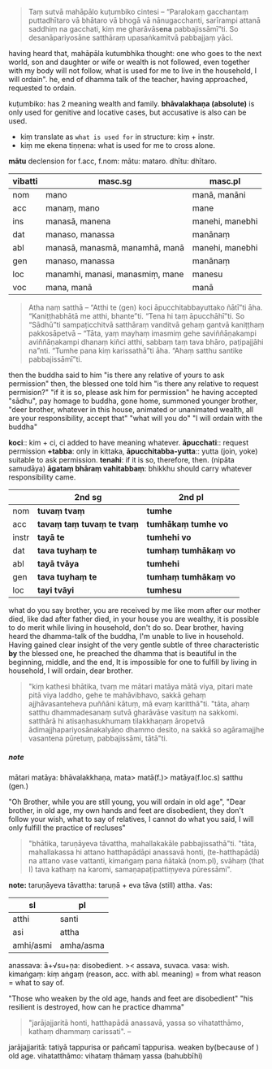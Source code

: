 >Taṃ sutvā mahāpālo kuṭumbiko cintesi – “Paralokaṃ gacchantaṃ puttadhītaro vā bhātaro vā bhogā vā nānugacchanti, sarīrampi attanā saddhiṃ na gacchati, kiṃ me gharāvās**ena** pabbajissāmī”ti. So desanāpariyosāne satthāraṃ upasaṅkamitvā pabbajjaṃ yāci.

having heard that, mahāpāla kutumbhika thought: one who goes to the next world, son and daughter or wife or wealth is not followed, even together with my body will not follow, what is used for me to live in the household, I will ordain".  he, end of dhamma talk of the teacher, having approached, requested to ordain.

kuṭumbiko: has 2 meaning wealth and family.
**bhāvalakhaṇa (absolute)** is only used for genitive and locative cases, but accusative is also can be used.
- kiṃ translate as `what is used for` in structure: kiṃ + instr.
- kiṃ me ekena tiṇṇena: what is used for me to cross alone.

**mātu** declension for f.acc, f.nom:
	mātu: mataro.
	dhītu: dhītaro.


| vibatti | masc.sg                         | masc.pl         |
| ------- | ------------------------------- | --------------- |
| nom     | mano                            | manā, manāni    |
| acc     | manaṃ, mano                     | mane            |
| ins     | manasā, manena                  | manehi, manebhi |
| dat     | manaso, manassa                 | manānaṃ         |
| abl     | manasā, manasmā, manamhā, manā  | manehi, manebhi |
| gen     | manaso, manassa                 | manānaṃ         |
| loc     | manamhi, manasi, manasmiṃ, mane | manesu          |
| voc     | mana, manā                      | manā                |

>Atha naṃ satthā – “Atthi te (gen) koci āpucchitabbayuttako ñātī”ti āha. “Kaniṭṭhabhātā me atthi, bhante”ti. “Tena hi taṃ āpucchāhī”ti. So “Sādhū”ti sampaṭicchitvā satthāraṃ vanditvā gehaṃ gantvā kaniṭṭhaṃ pakkosāpetvā – “Tāta, yaṃ mayhaṃ imasmiṃ gehe saviññāṇakampi aviññāṇakampi dhanaṃ kiñci atthi, sabbaṃ taṃ tava bhāro, paṭipajjāhi na”nti. “Tumhe pana kiṃ karissathā”ti āha. “Ahaṃ satthu santike pabbajissāmī”ti.

then the buddha said to him "is there any  relative of yours to ask permission"
then, the blessed one told him "is there any relative to request permision?" "if it is so, please ask him for permission"
he having accepted "sādhu", pay homage to buddha, gone home, summoned younger brother, "deer brother, whatever in this house, animated or unanimated wealth, all are your responsibility, accept that" "what will you  do" "I will ordain with the buddha"

**koci**:: kim + ci, ci added to have meaning whatever.
**āpucchati**:: request  permission
**+tabba**: only in kittaka, 
**āpucchitabba-yutta**:: yutta (join, yoke) suitable  to ask permission.
**tenahi**: if it is so, therefore, then. (nipāta samudāya)
**āgataṃ bhāraṃ vahitabbaṃ**: bhikkhu  should carry  whatever responsibility came.


|       | 2nd sg                                                          | 2nd pl                                   | 
| ----- | --------------------------------------------------------------- | ---------------------------------------- |
| nom   | **tuvaṃ** **tvaṃ**                                         | **tumhe**                                |
| acc   | **tavaṃ** **taṃ** **tuvaṃ** **te** **tvaṃ** | **tumhākaṃ** **tumhe** **vo**  |
| instr | **tayā** **te**                                            | **tumhehi** **vo**                  |
| dat   | **tava** **tuyhaṃ** **te**                            | **tumhaṃ** **tumhākaṃ** **vo** |
| abl   | **tayā** **tvāya**                                         | **tumhehi**                              |
| gen   | **tava** **tuyhaṃ** **te**                            | **tumhaṃ** **tumhākaṃ** **vo** |
| loc   | **tayi** **tvāyi**                                         | **tumhesu**                              |


what do you say brother, you are received by me like mom after our mother died, like dad after father died, in your house you are wealthy, it is  possible to  do merit while living in household, don't do so. Dear brother, having heard the dhamma-talk of the buddha, I'm unable to live in household. Having gained clear insight of the very gentle subtle of three characteristic **by** the blessed one, he preached the dhamma that is beautiful in the beginning, middle, and the end, It is impossible for one to fulfill  by living in household, I will ordain, dear brother.

>"kiṃ kathesi bhātika, tvaṃ me mātari matāya mātā viya, pitari mate pitā viya laddho, gehe te mahāvibhavo, sakkā gehaṃ ajjhāvasanteheva puññāni kātuṃ, mā evaṃ karitthā"ti. "tāta, ahaṃ satthu dhammadesanaṃ sutvā gharāvāse vasituṃ na sakkomi. satthārā hi atisaṇhasukhumaṃ tilakkhaṇaṃ āropetvā ādimajjhapariyosānakalyāṇo dhammo desito, na sakkā so agāramajjhe vasantena pūretuṃ, pabbajissāmi, tātā"ti. 

##### note
mātari matāya: bhāvalakkhaṇa, mata> matā(f.)> matāya(f.loc.s)
satthu (gen.)

"Oh Brother, while you are still young, you will ordain in old age", "Dear brother, in old age, my own hands and feet are disobedient, they don't follow your wish, what to say of relatives, I cannot do what you said, I will only fulfill the practice of recluses"
>"bhātika, taruṇāyeva tāvattha, mahallakakāle pabbajissathā"ti. "tāta, mahallakassa hi attano hatthapādāpi anassavā honti, (te-hatthapādā) na attano vase vattanti, kimaṅgaṃ pana ñātakā (nom.pl), svāhaṃ (that I) tava kathaṃ na karomi, samaṇapaṭipattiṃyeva pūressāmi".

**note:**
taruṇāyeva tāvattha: taruṇā + eva tāva (still) attha.
√as:

| sl | pl |
| ---- | ---- |
| atthi | santi |
| asi | attha |
| amhi/asmi | amha/asma |
anassava: ā+√su+ṇa: disobedient. >< assava, suvaca.
vasa: wish.
kimaṅgaṃ: kiṃ aṅgaṃ (reason, acc. with abl. meaning) = from what reason = what to say of.

"Those who weaken by the old age, hands and feet are disobedient"
"his resilient is destroyed, how can he practice dhamma"
>"jarājajjaritā honti, hatthapādā anassavā,
>yassa so vihatatthāmo, kathaṃ dhammaṃ carissati". –

jarājajjaritā: tatiyā tappurisa or pañcamī tappurisa. weaken by(because of ) old age.
vihatatthāmo: vihataṃ thāmaṃ yassa (bahubbīhi)
